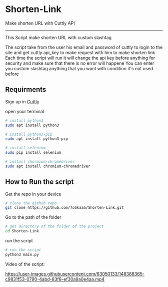 # Shorten-Link

Make shorten URL with Cuttly API

---

This Script make shorten URL with custom slashtag

The script take from the user his email and password of cuttly to login to the site and get cuttly api_key to make request with him to make shorten link
Each time the script will run it will change the api key before anything for security and make sure that there is no error will happene
You can enter you custom slashtag anything that you want with condition it's not used before

## Requirments

Sign up in [Cuttly](https://cutt.ly/register)

open your terminal

```bash
# install python3
sudo apt install python3
```

```bash
# install python3-pip
sudo apt install python3-pip
```

```bash
# install selenium
sudo pip install selenium
```

```bash
# install chormium-chromedriver
sudo apt install chromium-chromedriver
```

## How to Run the script

Get the repo in your device

```bash
# clone the github repo
git clone https://github.com/7oSkaaa/Shorten-Link.git
```

Go to the path of the folder

```bash
# get directory of the folder of the project
cd Shorten-Link
```

run the script

```bash
# run the script
python3 main.py
```

Video of the script:

<https://user-images.githubusercontent.com/63050133/148388365-c9831f53-0790-4abd-83f8-ef30a9a0e4aa.mp4>
